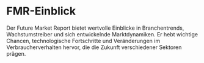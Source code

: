 # FMR-Einblick
Der Future Market Report bietet wertvolle Einblicke in Branchentrends, Wachstumstreiber und sich entwickelnde Marktdynamiken. Er hebt wichtige Chancen, technologische Fortschritte und Veränderungen im Verbraucherverhalten hervor, die die Zukunft verschiedener Sektoren prägen.
